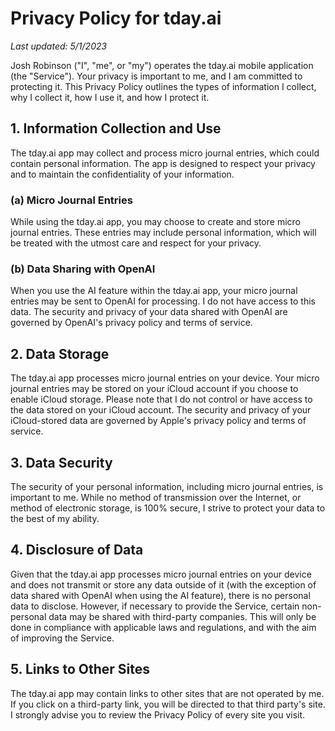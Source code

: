 # Privacy Policy for tday.ai

_Last updated: 5/1/2023_

Josh Robinson ("I", "me", or "my") operates the tday.ai mobile application (the "Service"). Your privacy is important to me, and I am committed to protecting it. This Privacy Policy outlines the types of information I collect, why I collect it, how I use it, and how I protect it.

## 1. Information Collection and Use

The tday.ai app may collect and process micro journal entries, which could contain personal information. The app is designed to respect your privacy and to maintain the confidentiality of your information.

### (a) Micro Journal Entries

While using the tday.ai app, you may choose to create and store micro journal entries. These entries may include personal information, which will be treated with the utmost care and respect for your privacy.

### (b) Data Sharing with OpenAI

When you use the AI feature within the tday.ai app, your micro journal entries may be sent to OpenAI for processing. I do not have access to this data. The security and privacy of your data shared with OpenAI are governed by OpenAI's privacy policy and terms of service.

## 2. Data Storage

The tday.ai app processes micro journal entries on your device. Your micro journal entries may be stored on your iCloud account if you choose to enable iCloud storage. Please note that I do not control or have access to the data stored on your iCloud account. The security and privacy of your iCloud-stored data are governed by Apple's privacy policy and terms of service.

## 3. Data Security

The security of your personal information, including micro journal entries, is important to me. While no method of transmission over the Internet, or method of electronic storage, is 100% secure, I strive to protect your data to the best of my ability.

## 4. Disclosure of Data

Given that the tday.ai app processes micro journal entries on your device and does not transmit or store any data outside of it (with the exception of data shared with OpenAI when using the AI feature), there is no personal data to disclose. However, if necessary to provide the Service, certain non-personal data may be shared with third-party companies. This will only be done in compliance with applicable laws and regulations, and with the aim of improving the Service.

## 5. Links to Other Sites

The tday.ai app may contain links to other sites that are not operated by me. If you click on a third-party link, you will be directed to that third party's site. I strongly advise you to review the Privacy Policy of every site you visit.


